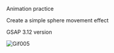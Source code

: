 Animation practice


Create a simple sphere movement effect


GSAP 3.12 version

![Gif005](https://github.com/ZelunGlenn/SomeCubes/assets/121286574/d2a69d9b-a1a2-43cd-9910-baec8203b520)
